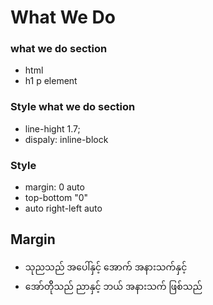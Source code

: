 # What We Do 

### what we do section 
- html 
- h1 p element

### Style what  we do section
- line-hight 1.7;
- dispaly: inline-block

### Style 
- margin: 0 auto
- top-bottom "0"
- auto right-left auto

## Margin
- သုညသည် အပေါ်နှင့် အောက် အနားသက်နှင့်
- အော်တိိုသည် ညာနှင့် ဘယ် အနားသက် ဖြစ်သည်
